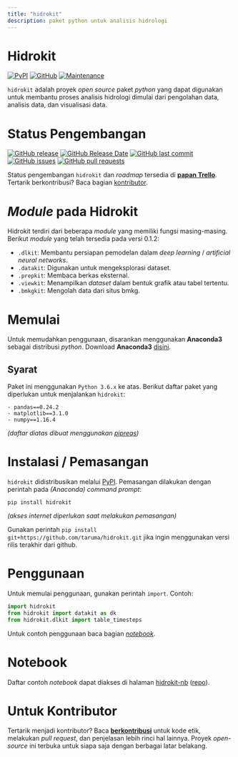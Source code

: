 ```yaml
---
title: "hidrokit"
description: paket python untuk analisis hidrologi
---
```


# Hidrokit
[![PyPI](https://img.shields.io/pypi/v/hidrokit.svg)](https://pypi.org/project/hidrokit/)
[![GitHub](https://img.shields.io/github/license/taruma/hidrokit.svg)](/LICENSE)
[![Maintenance](https://img.shields.io/maintenance/yes/2019.svg)](#hidrokit)

`hidrokit` adalah proyek _open source_ paket *python* yang dapat digunakan untuk membantu proses analisis hidrologi dimulai dari pengolahan data, analisis data, dan visualisasi data.

# Status Pengembangan
[![GitHub release](https://img.shields.io/github/release/taruma/hidrokit.svg)](https://github.com/taruma/hidrokit/releases)
[![GitHub Release Date](https://img.shields.io/github/release-date/taruma/hidrokit.svg)](#status-pengembangan)
[![GitHub last commit](https://img.shields.io/github/last-commit/taruma/hidrokit.svg)](#status-pengembangan)
[![GitHub issues](https://img.shields.io/github/issues/taruma/hidrokit.svg)](https://github.com/taruma/hidrokit/issues)
[![GitHub pull requests](https://img.shields.io/github/issues-pr/taruma/hidrokit.svg)](https://github.com/taruma/hidrokit/pulls)

Status pengembangan `hidrokit` dan _roadmap_ tersedia di [**papan Trello**](https://trello.com/b/Ii8Z5BRm/hidrokit-project). Tertarik berkontribusi? Baca bagian [kontributor](#untuk-kontributor).

# *Module* pada Hidrokit

Hidrokit terdiri dari beberapa *module* yang memiliki fungsi masing-masing. Berikut *module* yang telah tersedia pada versi 0.1.2:
- `.dlkit`: Membantu persiapan pemodelan dalam _deep learning_ / _artificial neural networks_. 
- `.datakit`: Digunakan untuk mengeksplorasi dataset. 
- `.prepkit`: Membaca berkas eksternal. 
- `.viewkit`: Menampilkan *dataset* dalam bentuk grafik atau tabel tertentu.
- `.bmkgkit`: Mengolah data dari situs bmkg. 

# Memulai

Untuk memudahkan penggunaan, disarankan menggunakan **Anaconda3** sebagai distribusi *python*. Download **Anaconda3** [disini](https://www.anaconda.com/download/).

## Syarat
Paket ini menggunakan `Python 3.6.x` ke atas. Berikut daftar paket yang diperlukan untuk menjalankan `hidrokit`:
```
- pandas==0.24.2
- matplotlib==3.1.0
- numpy==1.16.4
```
*(daftar diatas dibuat menggunakan [pipreqs](https://github.com/bndr/pipreqs))*

# Instalasi / Pemasangan

`hidrokit` didistribusikan melalui [PyPI](https://pypi.org/). Pemasangan dilakukan dengan perintah pada _(Anaconda) command prompt_:

```
pip install hidrokit
```
*(akses internet diperlukan saat melakukan pemasangan)*

Gunakan perintah ```pip install git+https://github.com/taruma/hidrokit.git``` jika ingin menggunakan versi rilis terakhir dari github. 

# Penggunaan

Untuk memulai penggunaan, gunakan perintah `import`. Contoh:

```python
import hidrokit
from hidrokit import datakit as dk
from hidrokit.dlkit import table_timesteps
```

Untuk contoh penggunaan baca bagian [_notebook_](#notebook).

# Notebook

Daftar contoh _notebook_ dapat diakses di halaman [hidrokit-nb](https://taruma.github.io/hidrokit-nb/) ([repo](https://github.com/taruma/hidrokit-nb)).

# Untuk Kontributor

Tertarik menjadi kontributor? Baca [**berkontribusi**](https://github.com/taruma/hidrokit/wiki/Berkontribusi) untuk kode etik, melakukan _pull request_, dan penjelasan lebih rinci hal lainnya. Proyek _open-source_ ini terbuka untuk siapa saja dengan berbagai latar belakang.